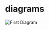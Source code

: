 # diagrams

![First Diagram](https://www.plantuml.com/plantuml/svg/SyfFKj2rKt3CoKnELR1Io4ZDoSa70000proxy?cache=no&src=https://raw.github.com/pcoliveirax/diagrams/master/test.puml)

